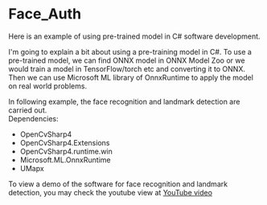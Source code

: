 # Face_Auth
Here is an example of using pre-trained model in C# software development. <br>

I'm going to explain a bit about using a pre-training model in C#.  To use a pre-trained model, we can find ONNX model in ONNX Model Zoo or we would train a model in TensorFlow/torch etc and converting it to ONNX. Then we can use Microsoft ML library of OnnxRuntime to apply the model on real world problems. <br>

In following example, the face recognition and landmark detection are carried out. <br>
Dependencies:<br>
<ul>
  <li>OpenCvSharp4</li>
  <li>OpenCvSharp4.Extensions</li>
  <li>OpenCvSharp4.runtime.win</li>
  <li>Microsoft.ML.OnnxRuntime</li>
  <li>UMapx</li>
</ul> 

To view a demo of the software for face recognition and landmark detection, you may check the youtube view at <a href="https://www.youtube.com/watch?v=R_2_lHvdoIs">YouTube video</a>



